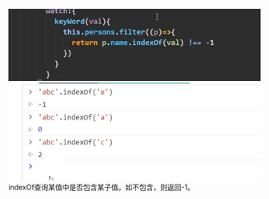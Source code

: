 ![](./img/2022-01-27-21-03-54.png)
![](./img/2022-01-27-22-59-54.png)
indexOf查询某值中是否包含某子值。如不包含，则返回-1。

